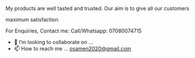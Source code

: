    My products 
are well tasted and trusted.  Our aim is to give all our customers 

   maximum satisfaction.

  

  
   For Enquiries, Contact me:
Call/Whatsapp: 07080074715
- 💞️ I’m looking to collaborate on ...
- 📫 How to reach me ... osamen2020@gmail.com

<!---
Osaze56/Osaze56 is a ✨ special ✨ repository because its `README.md` (this file) appears on your GitHub profile.
You can click the Preview link to take a look at your changes.
--->
